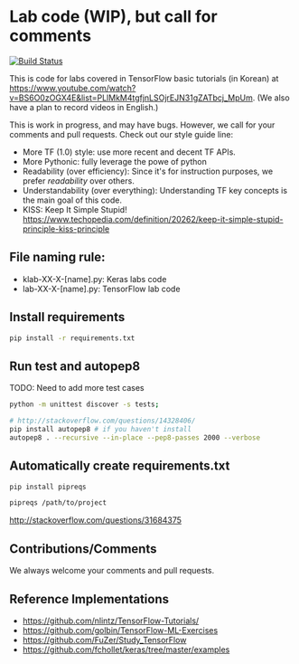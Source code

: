 # Lab code (WIP), but call for comments

[![Build Status](https://travis-ci.org/hunkim/DeepLearningZeroToAll.svg?branch=master)](https://travis-ci.org/hunkim/DeepLearningZeroToAll)

This is code for labs covered in TensorFlow basic tutorials (in Korean) at https://www.youtube.com/watch?v=BS6O0zOGX4E&list=PLlMkM4tgfjnLSOjrEJN31gZATbcj_MpUm. 
(We also have a plan to record videos in English.)

This is work in progress, and may have bugs. 
However, we call for your comments and pull requests. Check out our style guide line:

* More TF (1.0) style: use more recent and decent TF APIs.
* More Pythonic: fully leverage the powe of python
* Readability (over efficiency): Since it's for instruction purposes, we prefer *readability* over others.  
* Understandability (over everything): Understanding TF key concepts is the main goal of this code.
* KISS: Keep It Simple Stupid! https://www.techopedia.com/definition/20262/keep-it-simple-stupid-principle-kiss-principle
 
## File naming rule:

* klab-XX-X-[name].py: Keras labs code
* lab-XX-X-[name].py: TensorFlow lab code

## Install requirements
```bash
pip install -r requirements.txt
```

## Run test and autopep8
TODO: Need to add more test cases

```bash
python -m unittest discover -s tests;

# http://stackoverflow.com/questions/14328406/
pip install autopep8 # if you haven't install
autopep8 . --recursive --in-place --pep8-passes 2000 --verbose
```
## Automatically create requirements.txt

```bash
pip install pipreqs

pipreqs /path/to/project
```
http://stackoverflow.com/questions/31684375

## Contributions/Comments
We always welcome your comments and pull requests.

## Reference Implementations 
* https://github.com/nlintz/TensorFlow-Tutorials/
* https://github.com/golbin/TensorFlow-ML-Exercises
* https://github.com/FuZer/Study_TensorFlow
* https://github.com/fchollet/keras/tree/master/examples